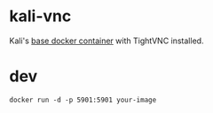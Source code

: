 # kali-vnc

Kali's [base docker container](https://github.com/offensive-security/kali-linux-docker) with TightVNC installed.

# dev
```
docker run -d -p 5901:5901 your-image
```
